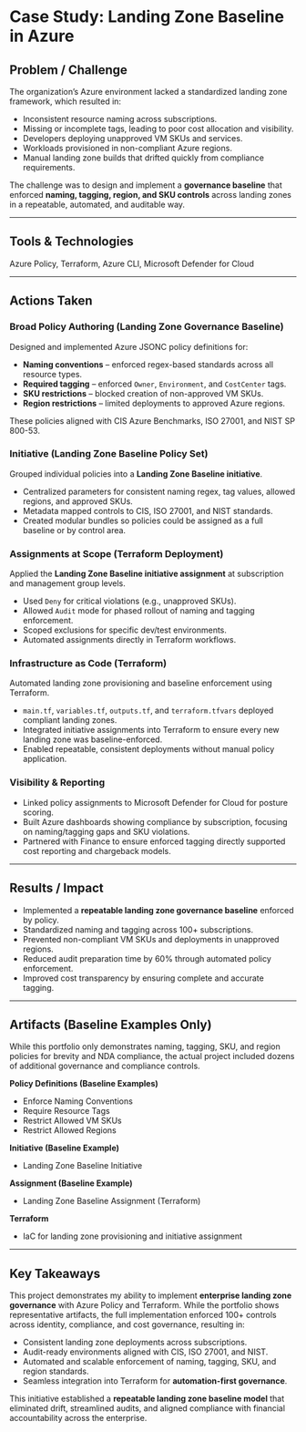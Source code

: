 # Case Study: Landing Zone Baseline in Azure

## Problem / Challenge

The organization’s Azure environment lacked a standardized landing zone framework, which resulted in:

* Inconsistent resource naming across subscriptions.
* Missing or incomplete tags, leading to poor cost allocation and visibility.
* Developers deploying unapproved VM SKUs and services.
* Workloads provisioned in non-compliant Azure regions.
* Manual landing zone builds that drifted quickly from compliance requirements.

The challenge was to design and implement a **governance baseline** that enforced **naming, tagging, region, and SKU controls** across landing zones in a repeatable, automated, and auditable way.

---

## Tools & Technologies
Azure Policy, Terraform, Azure CLI, Microsoft Defender for Cloud

---

## Actions Taken

### Broad Policy Authoring (Landing Zone Governance Baseline)

Designed and implemented Azure JSONC policy definitions for:

* **Naming conventions** – enforced regex-based standards across all resource types.
* **Required tagging** – enforced `Owner`, `Environment`, and `CostCenter` tags.
* **SKU restrictions** – blocked creation of non-approved VM SKUs.
* **Region restrictions** – limited deployments to approved Azure regions.

These policies aligned with CIS Azure Benchmarks, ISO 27001, and NIST SP 800-53.

### Initiative (Landing Zone Baseline Policy Set)

Grouped individual policies into a **Landing Zone Baseline initiative**.

* Centralized parameters for consistent naming regex, tag values, allowed regions, and approved SKUs.
* Metadata mapped controls to CIS, ISO 27001, and NIST standards.
* Created modular bundles so policies could be assigned as a full baseline or by control area.

### Assignments at Scope (Terraform Deployment)

Applied the **Landing Zone Baseline initiative assignment** at subscription and management group levels.

* Used `Deny` for critical violations (e.g., unapproved SKUs).
* Allowed `Audit` mode for phased rollout of naming and tagging enforcement.
* Scoped exclusions for specific dev/test environments.
* Automated assignments directly in Terraform workflows.

### Infrastructure as Code (Terraform)

Automated landing zone provisioning and baseline enforcement using Terraform.

* `main.tf`, `variables.tf`, `outputs.tf`, and `terraform.tfvars` deployed compliant landing zones.
* Integrated initiative assignments into Terraform to ensure every new landing zone was baseline-enforced.
* Enabled repeatable, consistent deployments without manual policy application.

### Visibility & Reporting

* Linked policy assignments to Microsoft Defender for Cloud for posture scoring.
* Built Azure dashboards showing compliance by subscription, focusing on naming/tagging gaps and SKU violations.
* Partnered with Finance to ensure enforced tagging directly supported cost reporting and chargeback models.

---

## Results / Impact

* Implemented a **repeatable landing zone governance baseline** enforced by policy.
* Standardized naming and tagging across 100+ subscriptions.
* Prevented non-compliant VM SKUs and deployments in unapproved regions.
* Reduced audit preparation time by 60% through automated policy enforcement.
* Improved cost transparency by ensuring complete and accurate tagging.

---

## Artifacts (Baseline Examples Only)

While this portfolio only demonstrates naming, tagging, SKU, and region policies for brevity and NDA compliance, the actual project included dozens of additional governance and compliance controls.

**Policy Definitions (Baseline Examples)**

* Enforce Naming Conventions
* Require Resource Tags
* Restrict Allowed VM SKUs
* Restrict Allowed Regions

**Initiative (Baseline Example)**

* Landing Zone Baseline Initiative

**Assignment (Baseline Example)**

* Landing Zone Baseline Assignment (Terraform)

**Terraform**

* IaC for landing zone provisioning and initiative assignment

---

## Key Takeaways

This project demonstrates my ability to implement **enterprise landing zone governance** with Azure Policy and Terraform. While the portfolio shows representative artifacts, the full implementation enforced 100+ controls across identity, compliance, and cost governance, resulting in:

* Consistent landing zone deployments across subscriptions.
* Audit-ready environments aligned with CIS, ISO 27001, and NIST.
* Automated and scalable enforcement of naming, tagging, SKU, and region standards.
* Seamless integration into Terraform for **automation-first governance**.

This initiative established a **repeatable landing zone baseline model** that eliminated drift, streamlined audits, and aligned compliance with financial accountability across the enterprise.
